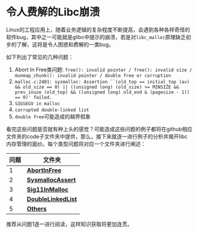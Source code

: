 # 令人费解的Libc崩溃

Linux的工程应用上，随着业务逻辑的复杂程度不断提高，会遇到各种各样奇怪的软件bug，其中之一可能就是glibc中提示的崩溃，若是对`libc_malloc`原理缺乏初步的了解，这将是令人困惑和费解的一类bug。

如下列出了常见的几种问题：

1. Abort In Free类问题:  `free(): invalid pointer / free(): invalid size / munmap_chunk(): invalid pointer / double free or corruption`
2. `malloc.c:2401: sysmalloc: Assertion ``(old_top == initial_top (av) && old_size == 0) || ((unsigned long) (old_size) >= MINSIZE && prev_inuse (old_top) && ((unsigned long) old_end & (pagesize - 1)) == 0)' failed.`
3. `SIGSEGV in malloc`
4. `corrupted double-linked list`
5. `double free`可能造成的越界假象

看完这些问题是否就有种上头的感觉？可能造成这些问题的例子都将在github相应文件夹的code子文件夹中提供，那么，接下来就逐一进行例子的分析并揭开libc内存管理的面纱。每个类型问题将对应一个文件夹进行阐述：

|问题|文件夹|
|--|--|
|1|[**AbortInFree**](https://github.com/CallonHuang/EngineerLinux/tree/master/Memory/CrashInLibc/1.%20AbortInFree)|
|2|[**SysmallocAssert**](https://github.com/CallonHuang/EngineerLinux/tree/master/Memory/CrashInLibc/2.%20SysmallocAssert)|
|3|[**Sig11InMalloc**](https://github.com/CallonHuang/EngineerLinux/tree/master/Memory/CrashInLibc/3.%20Sig11InMalloc)|
|4|[**DoubleLinkedList**](https://github.com/CallonHuang/EngineerLinux/tree/master/Memory/CrashInLibc/4.%20DoubleLinkedList)|
|5|[**Others**](https://github.com/CallonHuang/EngineerLinux/tree/master/Memory/CrashInLibc/5.%20Others)|

推荐从问题1逐一进行阅读，这样知识获取将更加连贯。